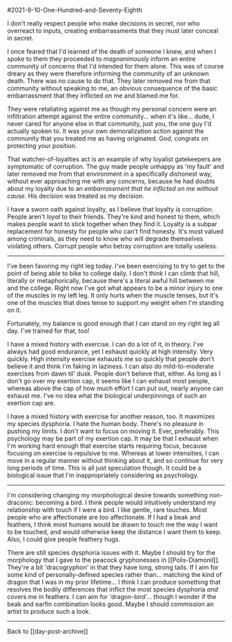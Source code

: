 #2021-9-10-One-Hundred-and-Seventy-Eighth

I don't really respect people who make decisions in secret, nor who overreact to inputs, creating embarrassments that they must later conceal in secret.

I once feared that I'd learned of the death of someone I knew, and when I spoke to them they proceeded to *magnanimously* inform an entire community of concerns that I'd intended for them alone.  This was of course dreary as they were therefore informing the community of an unknown death.  There was no cause to do that.  They later removed me from that community without speaking to me, an obvious consequence of the basic embarrassment that they inflicted on me and blamed me for.

They were retaliating against me as though my personal concern were an infiltration attempt against the entire community... when it's like... dude, I never cared for anyone else in that community, just you, the one guy I'd actually spoken to.  It was your own demoralization action against the community that you treated me as having originated.  God, congrats on protecting your position.

That watcher-of-loyalties act is an example of why loyalist gatekeepers are symptomatic of corruption.  The guy made people unhappy as 'my fault' and later removed me from that environment in a specifically dishonest way, without ever approaching me with any concerns, because he had doubts about my loyalty due to an *embarrassment that he inflicted on me without cause*.  His decision was treated as my decision.

I have a sworn oath against loyalty, as I believe that loyalty *is* corruption.  People aren't *loyal* to their friends.  They're kind and honest to them, which makes people want to stick together when they find it.  Loyalty is a subpar replacement for honesty for people who can't find honesty.  It's most valued among criminals, as they need to know who will degrade themselves violating others.  Corrupt people who betray corruption are totally useless.

---
I've been favoring my right leg today.  I've been exercising to try to get to the point of being able to bike to college daily.  I don't think I can climb that hill, literally or metaphorically, because there's a literal awful hill between me and the college.  Right now I've got what appears to be a minor injury to one of the muscles in my left leg.  It only hurts when the muscle tenses, but it's one of the muscles that does tense to support my weight when I'm standing on it.

Fortunately, my balance is good enough that I can stand on my right leg all day.  I've trained for that, too!

I have a mixed history with exercise.  I can do a lot of it, in theory.  I've always had good endurance, yet I exhaust quickly at high intensity.  Very quickly.  High intensity exercise exhausts me so quickly that people don't believe it and think I'm faking in laziness.  I can also do mild-to-moderate exercises from dawn til' dusk.  People don't believe that, either.  As long as I don't go over my exertion cap, it seems like I can exhaust most people, whereas above the cap of how much effort I can put out, nearly anyone can exhaust me.  I've no idea what the biological underpinnings of such an exertion cap are.

I have a mixed history with exercise for another reason, too.  It maximizes my species dysphoria.  I hate the human body.  There's no pleasure in pushing my limits.  I don't want to focus on moving it.  Ever, preferably.  This psychology may be part of my exertion cap.  It may be that I exhaust when I'm working hard enough that exercise starts requiring focus, because focusing on exercise is repulsive to me.  Whereas at lower intensities, I can move in a regular manner without thinking about it, and so continue for very long periods of time.  This is all just speculation though.  It could be a biological issue that I'm inappropriately considering as psychology.

---
I'm considering changing my morphological desire towards something non-draconic: becoming a bird.  I think people would intuitively understand my relationship with touch if I were a bird.  I like gentle, rare touches.  Most people who are affectionate are *too* affectionate.  If I had a beak and feathers, I think most humans would be drawn to touch me the way I want to be touched, and would otherwise keep the distance I want them to keep.  Also, I could give people feathery hugs.

There are still species dysphoria issues with it.  Maybe I should try for the morphology that I gave to the peacock gryphonesses in [[Polis-Diamonil]].  They're a bit 'dracogryphon' in that they have long, strong tails.  If I aim for some kind of personally-defined species rather than... matching the kind of dragon that I was in my prior lifetime... I think I can produce something that resolves the bodily differences that inflict the most species dysphoria *and* covers me in feathers.  I can aim for 'dragon-bird'... though I wonder if the beak and earfin combination looks good.  Maybe I should commission an artist to produce such a look.

---
Back to [[day-post-archive]]